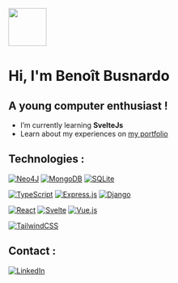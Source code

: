 <img src="https://github.com/Anmol-Baranwal/Cool-GIFs-For-GitHub/assets/74038190/76036311-c8ea-4247-8bf8-a7077623036c" width="75">&nbsp;

# Hi, I'm Benoît Busnardo 

## A young computer enthusiast !

- I’m currently learning **SvelteJs**
- Learn about my experiences on [my portfolio](https://benoitbusnardo.fr/)

## Technologies :

[![Neo4J](https://img.shields.io/badge/Neo4j-008CC1?logo=neo4j&logoColor=white)](#)
[![MongoDB](https://img.shields.io/badge/MongoDB-%234ea94b.svg?logo=mongodb&logoColor=white)](#)
[![SQLite](https://img.shields.io/badge/SQLite-%2307405e.svg?logo=sqlite&logoColor=white)](#)

[![TypeScript](https://img.shields.io/badge/TypeScript-3178C6?logo=typescript&logoColor=fff)](#)
[![Express.js](https://img.shields.io/badge/Express.js-%23404d59.svg?logo=express&logoColor=%2361DAFB)](#)
[![Django](https://img.shields.io/badge/Django-%23092E20.svg?logo=django&logoColor=white)](#)

[![React](https://img.shields.io/badge/React-%2320232a.svg?logo=react&logoColor=%2361DAFB)](#)
[![Svelte](https://img.shields.io/badge/Svelte-%23f1413d.svg?logo=svelte&logoColor=white)](#)
[![Vue.js](https://img.shields.io/badge/Vue.js-4FC08D?logo=vuedotjs&logoColor=fff)](#)

[![TailwindCSS](https://img.shields.io/badge/Tailwind%20CSS-%2338B2AC.svg?logo=tailwind-css&logoColor=white)](#)

## Contact :

[![LinkedIn](https://custom-icon-badges.demolab.com/badge/LinkedIn-0A66C2?logo=linkedin-white&logoColor=fff)](https://www.linkedin.com/in/benoit-busnardo/)
